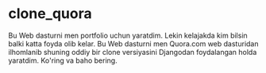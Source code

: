 # clone_quora
Bu Web dasturni men portfolio uchun yaratdim. Lekin kelajakda kim bilsin balki katta foyda olib kelar. Bu Web dasturni men Quora.com web dasturidan ilhomlanib shuning oddiy bir clone versiyasini Djangodan foydalangan holda yaratdim. Ko'ring va baho bering.

